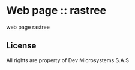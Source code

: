 # Web page :: rastree
web page rastree

## License
All rights are property of Dev Microsystems S.A.S
